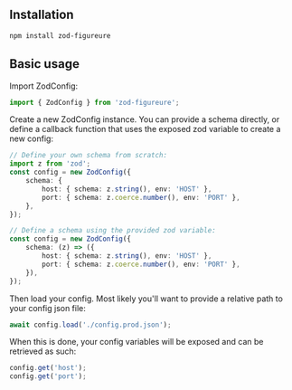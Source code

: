 ## Installation
```sh
npm install zod-figureure
```

## Basic usage
Import ZodConfig:
```ts
import { ZodConfig } from 'zod-figureure';
```

Create a new ZodConfig instance. You can provide a schema directly, or define a callback function that uses the exposed zod variable to create a new config:
```ts
// Define your own schema from scratch:
import z from 'zod';
const config = new ZodConfig({
    schema: {
        host: { schema: z.string(), env: 'HOST' },
        port: { schema: z.coerce.number(), env: 'PORT' },
    },
});

// Define a schema using the provided zod variable:
const config = new ZodConfig({
    schema: (z) => ({
        host: { schema: z.string(), env: 'HOST' },
        port: { schema: z.coerce.number(), env: 'PORT' },
    }),
});
```

Then load your config. Most likely you'll want to provide a relative path to your config json file:
```ts
await config.load('./config.prod.json');
```

When this is done, your config variables will be exposed and can be retrieved as such:
```ts
config.get('host');
config.get('port');
```

